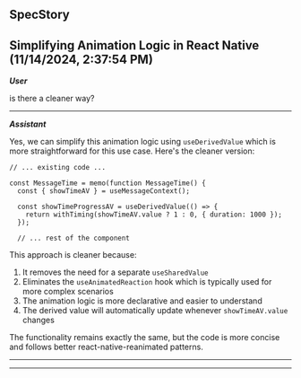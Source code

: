## SpecStory

## Simplifying Animation Logic in React Native (11/14/2024, 2:37:54 PM)

_**User**_

is there a cleaner way?

---

_**Assistant**_

Yes, we can simplify this animation logic using `useDerivedValue` which is more straightforward for this use case. Here's the cleaner version:

```typescript:components/Chat/Message/V3Message.tsx
// ... existing code ...

const MessageTime = memo(function MessageTime() {
  const { showTimeAV } = useMessageContext();

  const showTimeProgressAV = useDerivedValue(() => {
    return withTiming(showTimeAV.value ? 1 : 0, { duration: 1000 });
  });

  // ... rest of the component
```

This approach is cleaner because:
1. It removes the need for a separate `useSharedValue`
2. Eliminates the `useAnimatedReaction` hook which is typically used for more complex scenarios
3. The animation logic is more declarative and easier to understand
4. The derived value will automatically update whenever `showTimeAV.value` changes

The functionality remains exactly the same, but the code is more concise and follows better react-native-reanimated patterns.

---



---

